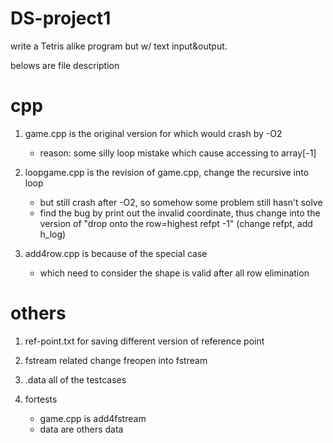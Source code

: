 # DS-project1
write a Tetris alike program but w/ text input&output.

belows are file description

# cpp

1. game.cpp is the original version for which would crash by -O2
    - reason: some silly loop mistake which cause accessing to array[-1]
  
2. loopgame.cpp is the revision of game.cpp, change the recursive into loop
    - but still crash after -O2, so somehow some problem still hasn't solve
    - find the bug by print out the invalid coordinate, thus change into the version of "drop onto the row=highest refpt -1" (change refpt, add h_log)
  
3. add4row.cpp is because of the special case
    - which need to consider the shape is valid after all row elimination
  
# others
1. ref-point.txt
  for saving different version of reference point
  
2. fstream related
  change freopen into fstream
  
3. .data
  all of the testcases
  
4. fortests
    - game.cpp is add4fstream
    - data are others data
